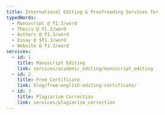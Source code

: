 ```yaml
---
title: International Editing & Proofreading Services for
typedWords:
  - Manuscript @ ₹1.3/word
  - Thesis @ ₹1.3/word
  - Authors @ ₹1.3/word
  - Essay @ $₹1.3/word
  - Website @ ₹1.3/word
services:
  - id: 1
    title: Manuscript Editing
    link: services/academic_editing/manuscript_editing
  - id: 2
    title: Free Certificate
    link: blog/free-english-editing-certificate/
  - id: 3
    title: Plagiarism Correction
    link: services/plagiarism_correction
---
```

